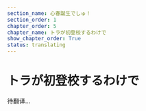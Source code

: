 ```yaml
---
section_name: 心春誕生でしゅ！
section_order: 1
chapter_order: 5
chapter_name: トラが初登校するわけで
show_chapter_order: True
status: translating
---
```


# トラが初登校するわけで
待翻译...
